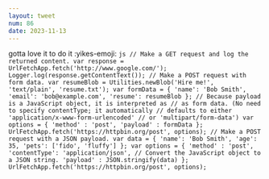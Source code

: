 ```yaml
---
layout: tweet
num: 86
date: 2023-11-13
---
```


gotta love it to do it :yikes-emoji:
`js // Make a GET request and log the returned content. var response = UrlFetchApp.fetch('http://www.google.com/'); Logger.log(response.getContentText()); // Make a POST request with form data. var resumeBlob = Utilities.newBlob('Hire me!', 'text/plain', 'resume.txt'); var formData = { 'name': 'Bob Smith', 'email': 'bob@example.com', 'resume': resumeBlob }; // Because payload is a JavaScript object, it is interpreted as // as form data. (No need to specify contentType; it automatically // defaults to either 'application/x-www-form-urlencoded' // or 'multipart/form-data') var options = { 'method' : 'post', 'payload' : formData }; UrlFetchApp.fetch('https://httpbin.org/post', options); // Make a POST request with a JSON payload. var data = { 'name': 'Bob Smith', 'age': 35, 'pets': ['fido', 'fluffy'] }; var options = { 'method' : 'post', 'contentType': 'application/json', // Convert the JavaScript object to a JSON string. 'payload' : JSON.stringify(data) }; UrlFetchApp.fetch('https://httpbin.org/post', options); `
